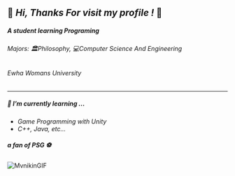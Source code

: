 ## 🌊 *Hi, Thanks For visit my profile !* 🐬
##### *A student learning Programing*
###### *Majors: 🏛️Philosophy, 💻Computer Science And Engineering*
###### *Ewha Womans University*
___

##### 🌱 I’m currently learning ...
* *Game Programming with Unity*
* *C++, Java, etc...*

##### *a fan of PSG* ⚽
![MvnikinGIF](https://user-images.githubusercontent.com/94626295/227172583-7fe24d6c-0540-4b7c-9b4f-17c19960f0d6.gif)

<!--
**ZoroZuro1/ZoroZuro1** is a ✨ _special_ ✨ repository because its `README.md` (this file) appears on your GitHub profile.

Here are some ideas to get you started:

- 🔭 I’m currently working on ...
- 🌱 I’m currently learning ...
- 👯 I’m looking to collaborate on ...
- 🤔 I’m looking for help with ...
- 💬 Ask me about ...
- 📫 How to reach me: ...
- 😄 Pronouns: ...
- ⚡ Fun fact: ...
-->
